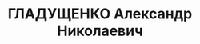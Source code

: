 ---
title: ГЛАДУЩЕНКО Александр Николаевич
description: "Род. в 1913, г. Батуми, Аджария, русский. Место проживания: г. Батуми,\
  \ Батуми, ул. Цхакая №48, Аджарская АССР. Род занятий: до ареста бывший заведующий\
  \ особым сектором Батумского Горкома ЛКСМ Грузии. \n  Осужден Тройкой при НКВД ГССР\
  \ 04.12.1937. Мера наказания: расстрел с конфискацией личного имущества. Дата расстрела:\
  \ 11.12.1937"
---
